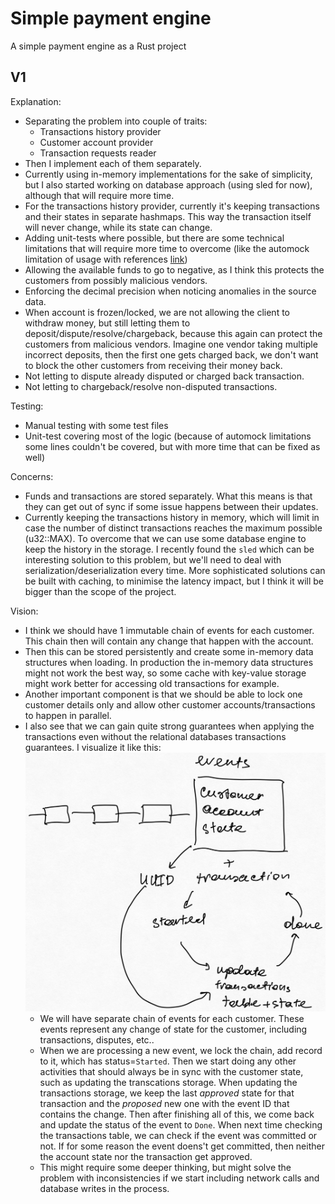 # Simple payment engine
A simple payment engine as a Rust project

## V1
Explanation:
- Separating the problem into couple of traits:
    - Transactions history provider
    - Customer account provider
    - Transaction requests reader
- Then I implement each of them separately. 
- Currently using in-memory implementations for the sake of simplicity, but I also started working on database approach (using sled for now), although that will require more time.
- For the transactions history provider, currently it's keeping transactions and their states in separate hashmaps. This way the transaction itself will never change, while its state can change.
- Adding unit-tests where possible, but there are some technical limitations that will require more time to overcome (like the automock limitation of usage with references [link](https://docs.rs/mockall/0.8.3/mockall/#:~:text=Mocking%20generic%20structs%20and%20generic%20traits%20is%20not%20a%20problem.%20The%20mock%20struct%20will%20be%20generic%2C%20too.%20The%20same%20restrictions%20apply%20as%20with%20mocking%20generic%20methods%3A%20each%20generic%20parameter%20must%20be%20%27static%2C%20and%20generic%20lifetime%20parameters%20are%20not%20allowed.))
- Allowing the available funds to go to negative, as I think this protects the customers from possibly malicious vendors.
- Enforcing the decimal precision when noticing anomalies in the source data.
- When account is frozen/locked, we are not allowing the client to withdraw money, but still letting them to deposit/dispute/resolve/chargeback, because this again can protect the customers from malicious vendors. Imagine one vendor taking multiple incorrect deposits, then the first one gets charged back, we don't want to block the other customers from receiving their money back.
- Not letting to dispute already disputed or charged back transaction.
- Not letting to chargeback/resolve non-disputed transactions.

Testing:
- Manual testing with some test files
- Unit-test covering most of the logic (because of automock limitations some lines couldn't be covered, but with more time that can be fixed as well)

Concerns:
- Funds and transactions are stored separately. What this means is that they can get out of sync if some issue happens between their updates.
- Currently keeping the transactions history in memory, which will limit in case the number of distinct transactions reaches the maximum possible (u32::MAX). To overcome that we can use some database engine to keep the history in the storage. I recently found the `sled` which can be interesting solution to this problem, but we'll need to deal with serialization/deserialization every time. More sophisticated solutions can be built with caching, to minimise the latency impact, but I think it will be bigger than the scope of the project.

Vision:
- I think we should have 1 immutable chain of events for each customer. This chain then 
will contain any change that happen with the account.
- Then this can be stored persistently and create some in-memory data structures when loading. In production the in-memory data structures might not work the best way, so some cache with key-value storage might work better for accessing old transactions for example.
- Another important component is that we should be able to lock one customer details only and allow other customer accounts/transactions to happen in parallel.
- I also see that we can gain quite strong guarantees when applying the transactions even without the relational databases transactions guarantees. I visualize it like this:
![](./Simple%20Payment%20Engine%20V2%20visualisation.jpg)
    - We will have separate chain of events for each customer. These events represent any change of state for the customer, including transactions, disputes, etc..
    - When we are processing a new event, we lock the chain, add record to it, which has status=`Started`. Then we start doing any other activities that should always be in sync with the customer state, such as updating the transcations storage. When updating the transactions storage, we keep the last *approved* state for that transaction and the *proposed* new one with the event ID that contains the change. Then after finishing all of this, we come back and update the status of the event to `Done`. When next time checking the transactions table, we can check if the event was committed or not. If for some reason the event doens't get committed, then neither the account state nor the transaction get approved.
    - This might require some deeper thinking, but might solve the problem with inconsistencies if we start including network calls and database writes in the process.